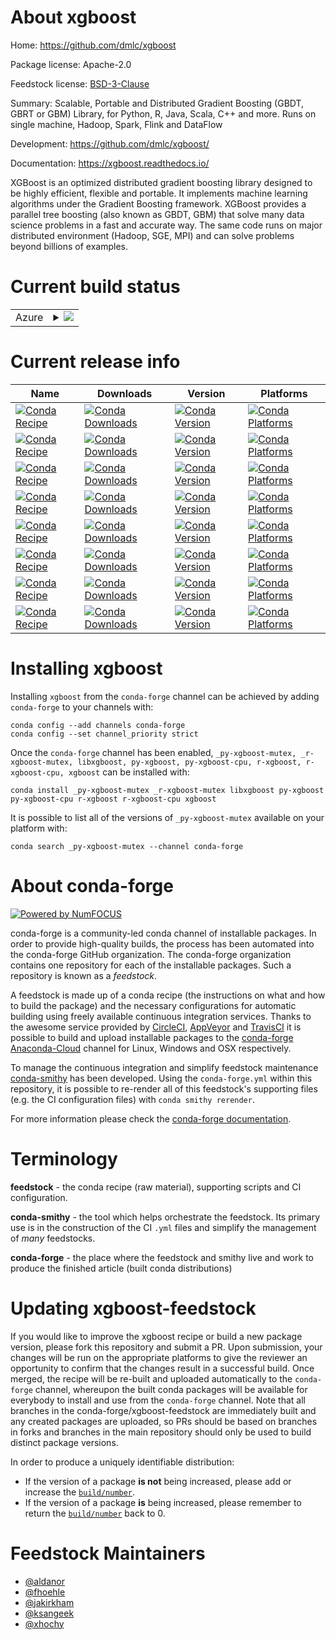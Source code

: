 About xgboost
=============

Home: https://github.com/dmlc/xgboost

Package license: Apache-2.0

Feedstock license: [BSD-3-Clause](https://github.com/conda-forge/xgboost-feedstock/blob/master/LICENSE.txt)

Summary: Scalable, Portable and Distributed Gradient Boosting (GBDT, GBRT or GBM) Library, for
Python, R, Java, Scala, C++ and more. Runs on single machine, Hadoop, Spark, Flink
and DataFlow


Development: https://github.com/dmlc/xgboost/

Documentation: https://xgboost.readthedocs.io/

XGBoost is an optimized distributed gradient boosting library designed to be highly efficient,
flexible and portable. It implements machine learning algorithms under the Gradient Boosting
framework. XGBoost provides a parallel tree boosting (also known as GBDT, GBM) that solve many
data science problems in a fast and accurate way. The same code runs on major distributed
environment (Hadoop, SGE, MPI) and can solve problems beyond billions of examples.


Current build status
====================


<table>
    
  <tr>
    <td>Azure</td>
    <td>
      <details>
        <summary>
          <a href="https://dev.azure.com/conda-forge/feedstock-builds/_build/latest?definitionId=4403&branchName=master">
            <img src="https://dev.azure.com/conda-forge/feedstock-builds/_apis/build/status/xgboost-feedstock?branchName=master">
          </a>
        </summary>
        <table>
          <thead><tr><th>Variant</th><th>Status</th></tr></thead>
          <tbody><tr>
              <td>linux_64</td>
              <td>
                <a href="https://dev.azure.com/conda-forge/feedstock-builds/_build/latest?definitionId=4403&branchName=master">
                  <img src="https://dev.azure.com/conda-forge/feedstock-builds/_apis/build/status/xgboost-feedstock?branchName=master&jobName=linux&configuration=linux_64_" alt="variant">
                </a>
              </td>
            </tr><tr>
              <td>osx_64</td>
              <td>
                <a href="https://dev.azure.com/conda-forge/feedstock-builds/_build/latest?definitionId=4403&branchName=master">
                  <img src="https://dev.azure.com/conda-forge/feedstock-builds/_apis/build/status/xgboost-feedstock?branchName=master&jobName=osx&configuration=osx_64_" alt="variant">
                </a>
              </td>
            </tr><tr>
              <td>osx_arm64</td>
              <td>
                <a href="https://dev.azure.com/conda-forge/feedstock-builds/_build/latest?definitionId=4403&branchName=master">
                  <img src="https://dev.azure.com/conda-forge/feedstock-builds/_apis/build/status/xgboost-feedstock?branchName=master&jobName=osx&configuration=osx_arm64_" alt="variant">
                </a>
              </td>
            </tr><tr>
              <td>win_64</td>
              <td>
                <a href="https://dev.azure.com/conda-forge/feedstock-builds/_build/latest?definitionId=4403&branchName=master">
                  <img src="https://dev.azure.com/conda-forge/feedstock-builds/_apis/build/status/xgboost-feedstock?branchName=master&jobName=win&configuration=win_64_" alt="variant">
                </a>
              </td>
            </tr>
          </tbody>
        </table>
      </details>
    </td>
  </tr>
</table>

Current release info
====================

| Name | Downloads | Version | Platforms |
| --- | --- | --- | --- |
| [![Conda Recipe](https://img.shields.io/badge/recipe-_py--xgboost--mutex-green.svg)](https://anaconda.org/conda-forge/_py-xgboost-mutex) | [![Conda Downloads](https://img.shields.io/conda/dn/conda-forge/_py-xgboost-mutex.svg)](https://anaconda.org/conda-forge/_py-xgboost-mutex) | [![Conda Version](https://img.shields.io/conda/vn/conda-forge/_py-xgboost-mutex.svg)](https://anaconda.org/conda-forge/_py-xgboost-mutex) | [![Conda Platforms](https://img.shields.io/conda/pn/conda-forge/_py-xgboost-mutex.svg)](https://anaconda.org/conda-forge/_py-xgboost-mutex) |
| [![Conda Recipe](https://img.shields.io/badge/recipe-_r--xgboost--mutex-green.svg)](https://anaconda.org/conda-forge/_r-xgboost-mutex) | [![Conda Downloads](https://img.shields.io/conda/dn/conda-forge/_r-xgboost-mutex.svg)](https://anaconda.org/conda-forge/_r-xgboost-mutex) | [![Conda Version](https://img.shields.io/conda/vn/conda-forge/_r-xgboost-mutex.svg)](https://anaconda.org/conda-forge/_r-xgboost-mutex) | [![Conda Platforms](https://img.shields.io/conda/pn/conda-forge/_r-xgboost-mutex.svg)](https://anaconda.org/conda-forge/_r-xgboost-mutex) |
| [![Conda Recipe](https://img.shields.io/badge/recipe-libxgboost-green.svg)](https://anaconda.org/conda-forge/libxgboost) | [![Conda Downloads](https://img.shields.io/conda/dn/conda-forge/libxgboost.svg)](https://anaconda.org/conda-forge/libxgboost) | [![Conda Version](https://img.shields.io/conda/vn/conda-forge/libxgboost.svg)](https://anaconda.org/conda-forge/libxgboost) | [![Conda Platforms](https://img.shields.io/conda/pn/conda-forge/libxgboost.svg)](https://anaconda.org/conda-forge/libxgboost) |
| [![Conda Recipe](https://img.shields.io/badge/recipe-py--xgboost-green.svg)](https://anaconda.org/conda-forge/py-xgboost) | [![Conda Downloads](https://img.shields.io/conda/dn/conda-forge/py-xgboost.svg)](https://anaconda.org/conda-forge/py-xgboost) | [![Conda Version](https://img.shields.io/conda/vn/conda-forge/py-xgboost.svg)](https://anaconda.org/conda-forge/py-xgboost) | [![Conda Platforms](https://img.shields.io/conda/pn/conda-forge/py-xgboost.svg)](https://anaconda.org/conda-forge/py-xgboost) |
| [![Conda Recipe](https://img.shields.io/badge/recipe-py--xgboost--cpu-green.svg)](https://anaconda.org/conda-forge/py-xgboost-cpu) | [![Conda Downloads](https://img.shields.io/conda/dn/conda-forge/py-xgboost-cpu.svg)](https://anaconda.org/conda-forge/py-xgboost-cpu) | [![Conda Version](https://img.shields.io/conda/vn/conda-forge/py-xgboost-cpu.svg)](https://anaconda.org/conda-forge/py-xgboost-cpu) | [![Conda Platforms](https://img.shields.io/conda/pn/conda-forge/py-xgboost-cpu.svg)](https://anaconda.org/conda-forge/py-xgboost-cpu) |
| [![Conda Recipe](https://img.shields.io/badge/recipe-r--xgboost-green.svg)](https://anaconda.org/conda-forge/r-xgboost) | [![Conda Downloads](https://img.shields.io/conda/dn/conda-forge/r-xgboost.svg)](https://anaconda.org/conda-forge/r-xgboost) | [![Conda Version](https://img.shields.io/conda/vn/conda-forge/r-xgboost.svg)](https://anaconda.org/conda-forge/r-xgboost) | [![Conda Platforms](https://img.shields.io/conda/pn/conda-forge/r-xgboost.svg)](https://anaconda.org/conda-forge/r-xgboost) |
| [![Conda Recipe](https://img.shields.io/badge/recipe-r--xgboost--cpu-green.svg)](https://anaconda.org/conda-forge/r-xgboost-cpu) | [![Conda Downloads](https://img.shields.io/conda/dn/conda-forge/r-xgboost-cpu.svg)](https://anaconda.org/conda-forge/r-xgboost-cpu) | [![Conda Version](https://img.shields.io/conda/vn/conda-forge/r-xgboost-cpu.svg)](https://anaconda.org/conda-forge/r-xgboost-cpu) | [![Conda Platforms](https://img.shields.io/conda/pn/conda-forge/r-xgboost-cpu.svg)](https://anaconda.org/conda-forge/r-xgboost-cpu) |
| [![Conda Recipe](https://img.shields.io/badge/recipe-xgboost-green.svg)](https://anaconda.org/conda-forge/xgboost) | [![Conda Downloads](https://img.shields.io/conda/dn/conda-forge/xgboost.svg)](https://anaconda.org/conda-forge/xgboost) | [![Conda Version](https://img.shields.io/conda/vn/conda-forge/xgboost.svg)](https://anaconda.org/conda-forge/xgboost) | [![Conda Platforms](https://img.shields.io/conda/pn/conda-forge/xgboost.svg)](https://anaconda.org/conda-forge/xgboost) |

Installing xgboost
==================

Installing `xgboost` from the `conda-forge` channel can be achieved by adding `conda-forge` to your channels with:

```
conda config --add channels conda-forge
conda config --set channel_priority strict
```

Once the `conda-forge` channel has been enabled, `_py-xgboost-mutex, _r-xgboost-mutex, libxgboost, py-xgboost, py-xgboost-cpu, r-xgboost, r-xgboost-cpu, xgboost` can be installed with:

```
conda install _py-xgboost-mutex _r-xgboost-mutex libxgboost py-xgboost py-xgboost-cpu r-xgboost r-xgboost-cpu xgboost
```

It is possible to list all of the versions of `_py-xgboost-mutex` available on your platform with:

```
conda search _py-xgboost-mutex --channel conda-forge
```


About conda-forge
=================

[![Powered by NumFOCUS](https://img.shields.io/badge/powered%20by-NumFOCUS-orange.svg?style=flat&colorA=E1523D&colorB=007D8A)](http://numfocus.org)

conda-forge is a community-led conda channel of installable packages.
In order to provide high-quality builds, the process has been automated into the
conda-forge GitHub organization. The conda-forge organization contains one repository
for each of the installable packages. Such a repository is known as a *feedstock*.

A feedstock is made up of a conda recipe (the instructions on what and how to build
the package) and the necessary configurations for automatic building using freely
available continuous integration services. Thanks to the awesome service provided by
[CircleCI](https://circleci.com/), [AppVeyor](https://www.appveyor.com/)
and [TravisCI](https://travis-ci.com/) it is possible to build and upload installable
packages to the [conda-forge](https://anaconda.org/conda-forge)
[Anaconda-Cloud](https://anaconda.org/) channel for Linux, Windows and OSX respectively.

To manage the continuous integration and simplify feedstock maintenance
[conda-smithy](https://github.com/conda-forge/conda-smithy) has been developed.
Using the ``conda-forge.yml`` within this repository, it is possible to re-render all of
this feedstock's supporting files (e.g. the CI configuration files) with ``conda smithy rerender``.

For more information please check the [conda-forge documentation](https://conda-forge.org/docs/).

Terminology
===========

**feedstock** - the conda recipe (raw material), supporting scripts and CI configuration.

**conda-smithy** - the tool which helps orchestrate the feedstock.
                   Its primary use is in the construction of the CI ``.yml`` files
                   and simplify the management of *many* feedstocks.

**conda-forge** - the place where the feedstock and smithy live and work to
                  produce the finished article (built conda distributions)


Updating xgboost-feedstock
==========================

If you would like to improve the xgboost recipe or build a new
package version, please fork this repository and submit a PR. Upon submission,
your changes will be run on the appropriate platforms to give the reviewer an
opportunity to confirm that the changes result in a successful build. Once
merged, the recipe will be re-built and uploaded automatically to the
`conda-forge` channel, whereupon the built conda packages will be available for
everybody to install and use from the `conda-forge` channel.
Note that all branches in the conda-forge/xgboost-feedstock are
immediately built and any created packages are uploaded, so PRs should be based
on branches in forks and branches in the main repository should only be used to
build distinct package versions.

In order to produce a uniquely identifiable distribution:
 * If the version of a package **is not** being increased, please add or increase
   the [``build/number``](https://docs.conda.io/projects/conda-build/en/latest/resources/define-metadata.html#build-number-and-string).
 * If the version of a package **is** being increased, please remember to return
   the [``build/number``](https://docs.conda.io/projects/conda-build/en/latest/resources/define-metadata.html#build-number-and-string)
   back to 0.

Feedstock Maintainers
=====================

* [@aldanor](https://github.com/aldanor/)
* [@fhoehle](https://github.com/fhoehle/)
* [@jakirkham](https://github.com/jakirkham/)
* [@ksangeek](https://github.com/ksangeek/)
* [@xhochy](https://github.com/xhochy/)


<!-- dummy commit to enable rerendering -->


